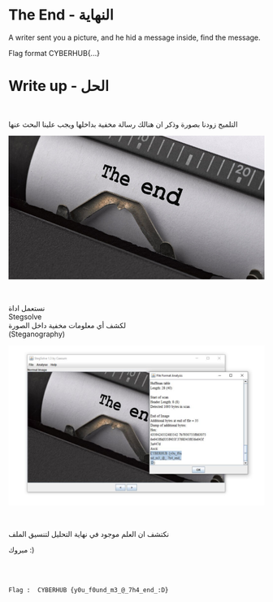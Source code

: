 # The End - النهاية

A writer sent you a picture, and he hid a message inside, find the message.

Flag format CYBERHUB{...}

# Write up - الحل
<br />

التلميح زودنا بصورة وذكر ان هنالك رسالة مخفية بداخلها ويجب علينا البحث عنها
<br />

![source](7.jpg)

<br />

نستعمل اداة 
<br />
Stegsolve
<br />
لكشف أي معلومات مخفية داخل الصورة
 <br />
 (Steganography)
  <br />
 
![php](8.JPG)

<br />

نكتشف ان العلم موجود في نهاية التحليل لتنسيق الملف

مبروك :)

<br />
<br />

```
Flag :  CYBERHUB {y0u_f0und_m3_@_7h4_end_:D}
```
